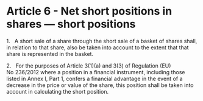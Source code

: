 # Article 6 - Net short positions in shares — short positions


1.   A short sale of a share through the short sale of a basket of shares shall, in relation to that share, also be taken into account to the extent that that share is represented in the basket.

2.   For the purposes of Article 3(1)(a) and 3(3) of Regulation (EU) No 236/2012 where a position in a financial instrument, including those listed in Annex I, Part 1, confers a financial advantage in the event of a decrease in the price or value of the share, this position shall be taken into account in calculating the short position.
